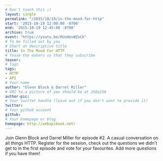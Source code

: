 ```yaml
---
# Don't touch this ;)
layout: single
permalink: "/2015/10/19/in-the-mood-for-http"
start: '2015-10-19 12:00:00 -0700'
end: '2015-10-19 12:45:00 -0700'
archive: true
event: "https://youtu.be/RUsHevWZsCk"
# To be filled out by you
# Short an descriptive title
title: In The Mood For HTTP
# Tease the eaters so that they subscribe
teaser:
# Tags
tags:
- HTTP
- API
# Your name
author: "Glenn Block & Darrel Miller"
# URI to a picture of you should be at 250x250
author-pic:
# Your twitter handle (leave out if you don't want to provide it)
twitter:
# Your github account
github:
# Your homepage or blog
homepage: http://webapibook.net/
---
```

Join Glenn Block and Darrel Miller for episode #2. A casual conversation on all things HTTP. Register for the session, check out the questions we didn't get to in the first episode and vote for your favourites.  Add more questions if you have them!

